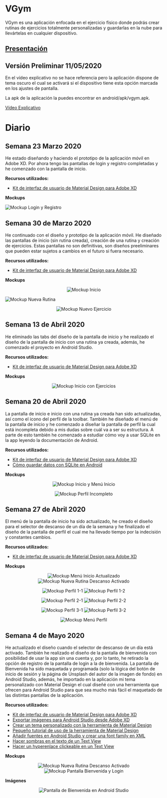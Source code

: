 # VGym
VGym es una aplicación enfocada en el ejercicio físico donde podrás crear rutinas de ejercicios totalmente personalizadas y guardarlas en la nube para llevártelas en cualquier dispositivo.

## [Presentación](https://github.com/AlvaroCamposVega/VGym/blob/master/Presentacion%20VGym.pdf)

## Versión Preliminar 11/05/2020
En el vídeo explicativo no se hace referencia pero la aplicación dispone de tema oscuro el cual se activará si el dispositivo tiene esta opción marcada en los ajustes de pantalla.

La apk de la aplicación la puedes encontrar en android/apk/vgym.apk.

[Vídeo Explicativo](https://youtu.be/uRN8YME_WPk)

# Diario
## Semana 23 Marzo 2020
He estado diseñando y haciendo el prototipo de la aplicación móvil en Adobe XD. Por ahora tengo las pantallas de login y registro completadas y he comenzado con la pantalla de inicio.

**Recursos utilizados:**

* [Kit de interfaz de usuario de Material Design para Adobe XD](https://material.io/archive/guidelines/resources/sticker-sheets-icons.html#)


**Mockups**

![Mockup Login y Registro](https://github.com/AlvaroCamposVega/VGym/blob/master/img/Mockup-login-y-registro.PNG "Mockup Login y Registro")


## Semana 30 de Marzo 2020
He continuado con el diseño y prototipo de la aplicación móvil. He diseñado las pantallas de inicio (sin rutina creada), creación de una rutina y creación de ejercicios. Estas pantallas no son definitivas, son diseños preeliminares que pueden estar sujetos a cambios en el futuro si fuera necesario.

**Recursos utilizados:**

* [Kit de interfaz de usuario de Material Design para Adobe XD](https://material.io/archive/guidelines/resources/sticker-sheets-icons.html#)


**Mockups**

<p align="center">
  <img src="https://github.com/AlvaroCamposVega/VGym/blob/master/img/Mockup-inicio.PNG" alt="Mockup Inicio" title="Mockup Inicio">
</p>

![Mockup Nueva Rutina](https://github.com/AlvaroCamposVega/VGym/blob/master/img/Mockup-nueva-rutina.PNG "Mockup Nueva Rutina")

<p align="center">
  <img src="https://github.com/AlvaroCamposVega/VGym/blob/master/img/Mockup-nuevo-ejercicio.PNG" alt="Mockup Nuevo Ejercicio" title="Mockup Nuevo Ejercicio">
</p>


## Semana 13 de Abril 2020
He eliminado las tabs del diseño de la pantalla de inicio y he realizado el diseño de la pantalla de inicio con una rutina ya creada, además, he comenzado el proyecto en Android Studio.

**Recursos utilizados:**

* [Kit de interfaz de usuario de Material Design para Adobe XD](https://material.io/archive/guidelines/resources/sticker-sheets-icons.html#)


**Mockups**

<p align="center">
  <img src="https://github.com/AlvaroCamposVega/VGym/blob/master/img/Mockup-inicio-con-ejercicios.PNG" alt="Mockup Inicio con Ejercicios" title="Mockup Inicio con Ejercicios">
</p>


## Semana 20 de Abril 2020
La pantalla de inicio e inicio con una rutina ya creada han sido actualizadas, así como el icono del perfil de la toolbar. También he diseñado el menú de la pantalla de inicio y he comenzado a diseñar la pantalla de perfil la cual está incompleta debido a mis dudas sobre cuál va a ser su estructura. A parte de esto también he comenzado a estudiar cómo voy a usar SQLite en la app leyendo la documentación de Android.

**Recursos utilizados:**

* [Kit de interfaz de usuario de Material Design para Adobe XD](https://material.io/archive/guidelines/resources/sticker-sheets-icons.html#)
* [Cómo guardar datos con SQLite en Android](https://developer.android.com/training/data-storage/sqlite)


**Mockups**

<p align="center">
  <img src="https://github.com/AlvaroCamposVega/VGym/blob/master/img/Mockup-inicio-menu-inicio.PNG" alt="Mockup Inicio y Menú Inicio" title="Mockup Inicio y Menú Inicio">
</p>

<p align="center">
  <img src="https://github.com/AlvaroCamposVega/VGym/blob/master/img/Mockup-perfil-incompleto.PNG" alt="Mockup Perfil Incompleto" title="Mockup Perfil Incompleto">
</p>


## Semana 27 de Abril 2020
El menú de la pantalla de inicio ha sido actualizado, he creado el diseño para el selector de descanso de un día de la semana y he finalizado el diseño de la pantalla de perfil el cual me ha llevado tiempo por la indecisión y constantes cambios.

**Recursos utilizados:**

* [Kit de interfaz de usuario de Material Design para Adobe XD](https://material.io/archive/guidelines/resources/sticker-sheets-icons.html#)


**Mockups**

<p align="center">
  <img src="https://github.com/AlvaroCamposVega/VGym/blob/master/img/Mockup-inicio-menu-update.PNG" alt="Mockup Menú Inicio Actualizado" title="Mockup Menú Inicio Actualizado">
  <img src="https://github.com/AlvaroCamposVega/VGym/blob/master/img/Mockup-nueva-rutina-descanso-on.PNG" alt="Mockup Nueva Rutina Descanso Activado" title="Mockup Nueva Rutina Descanso Activado">
</p>

<p align="center">
  <img src="https://github.com/AlvaroCamposVega/VGym/blob/master/img/Mockup-perfil-sin1.PNG" alt="Mockup Perfil 1-1" title="Mockup Perfil 1-1">
  <img src="https://github.com/AlvaroCamposVega/VGym/blob/master/img/Mockup-perfil-sin2.PNG" alt="Mockup Perfil 1-2" title="Mockup Perfil 1-2">
</p>

<p align="center">
  <img src="https://github.com/AlvaroCamposVega/VGym/blob/master/img/Mockup-perfil-con1.PNG" alt="Mockup Perfil 2-1" title="Mockup Perfil 2-1">
  <img src="https://github.com/AlvaroCamposVega/VGym/blob/master/img/Mockup-perfil-con2.PNG" alt="Mockup Perfil 2-2" title="Mockup Perfil 2-2">
</p>

<p align="center">
  <img src="https://github.com/AlvaroCamposVega/VGym/blob/master/img/Mockup-perfil-con-ctx1.PNG" alt="Mockup Perfil 3-1" title="Mockup Perfil 3-1">
  <img src="https://github.com/AlvaroCamposVega/VGym/blob/master/img/Mockup-perfil-con-ctx2.PNG" alt="Mockup Perfil 3-2" title="Mockup Perfil 3-2">
</p>

<p align="center">
  <img src="https://github.com/AlvaroCamposVega/VGym/blob/master/img/Mockup-perfil-menu.PNG" alt="Mockup Menú Perfil" title="Mockup Menú Perfil">
</p>


## Semana 4 de Mayo 2020
He actualizado el diseño cuando el selector de descanso de un día está activado. También he realizado el diseño de la pantalla de bienvenida con posibilidad de usar la app sin una cuenta y, por lo tanto, he retirado la opción de registro de la pantalla de login a la de bienvenida. La pantalla de Bienvenida ha sido maquetada y programada (solo la lógica del botón de inicio de sesión y la página de Unsplash del autor de la imagen de fondo) en Android Studio, además, he importado en la aplicación mi tema personalizado con Material Design el cual diseñé con una herramienta que ofrecen para Android Studio para que sea mucho más fácil el maquetado de las distintas pantallas de la aplicación.

**Recursos utilizados:**

* [Kit de interfaz de usuario de Material Design para Adobe XD](https://material.io/archive/guidelines/resources/sticker-sheets-icons.html#)
* [Exportar imágenes para Android Studio desde Adobe XD](https://www.youtube.com/watch?v=qb8CsiCELrY)
* [Crear un tema personalizado con la herramienta de Material Design](https://material.io/resources/build-a-material-theme/#how-to-using-android-studio)
* [Pequeño tutorial de uso de la herramienta de Material Design](https://www.youtube.com/watch?v=IaT4wdWTwuo&feature=youtu.be&t=838)
* [Añadir fuentes en Android Studio y crear una font family en XML](https://developer.android.com/guide/topics/ui/look-and-feel/fonts-in-xml)
* [Hacer sombras en el texto de un Text View](https://blog.stylingandroid.com/text-shadows/)
* [Hacer un hyperenlace clickeable en un Text View](https://stackoverflow.com/questions/2734270/how-to-make-links-in-a-textview-clickable)

**Mockups**

<p align="center">
  <img src="https://github.com/AlvaroCamposVega/VGym/blob/master/img/Mockup-nueva-rutina-descanso-on-update.PNG" alt="Mockup Nueva Rutina Descanso Activado" title="Mockup Nueva Rutina Descanso Activado">
  <img src="https://github.com/AlvaroCamposVega/VGym/blob/master/img/Mockup-bienvenida-login.PNG" alt="Mockup Pantalla Bienvenida y Login" title="Mockup Pantalla Bienvenida y Login">
</p>

**Imágenes**

<p align="center">
  <img src="https://github.com/AlvaroCamposVega/VGym/blob/master/img/AS-bienvenida.PNG" alt="Pantalla de Bienvenida en Android Studio" title="Pantalla de Bienvenida en Android Studio">
</p>

